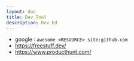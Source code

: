 ```yaml
---
layout: doc
title: Dev Tool
description: Dev Ed 
---
```



- google : `awesome <RESOURCE> site:github.com`
- https://freestuff.dev/
- https://www.producthunt.com/
